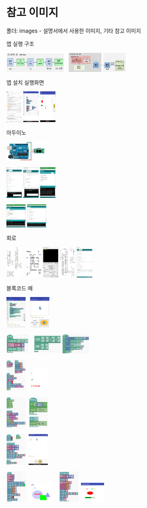 
# 참고 이미지

폴더: images - 설명서에서 사용한 이미지, 기타 참고 이미지

앱 실행 구조

<img src="images/AndroidBlocklyCodeProc.png" width="150" height="50"/> &nbsp; <img src="images/ArduBlockly_SysConfig.png" width="150" height="50"/>

앱 설치 실행화면

<img src="images/AndroidApp_Install.png" width="40" height="80" />&nbsp;<img src="images/App_ArduinoBlockly_BC.jpg" width="40" height="80" />&nbsp;<img src="images/App_ArduinoBlockly_R1.jpg" width="40" height="80" />


아두이노

<img src="images/ArduinoUNO-Bluetooth_Sch.png" width="100" height="50" />

<img src="images/ArduBlockly_Upload_UNO.png" width="40" height="80" />&nbsp;<img src="images/ArudinoCodeUpload.png" width="40" height="80" />&nbsp;<img src="images/Arduino_Board.png" width="40" height="80" />

<img src="images/Arduino_SerialPort.png" width="50" height="60" />&nbsp;<img src="images/Arduino_Serial.png" width="50" height="60" />

회로

<img src="images/Bt_Setting_Schematic.jpg" width="40" height="80"/> &nbsp; <img src="images/FTDI_BT_Setting.png" width="40" height="80"/>
<img src="images/BT_HC-06_SetBAUD.png" width="40" height="80"/>
<img src="images/BLKCODE_Exam_I2C.png" width="40" height="80"/>
<img src="images/Bt_Setting_AT.png" width="40" height="80"/>


블록코드 예

<img src="images/ArduBlockly_block_code.jpg" width="50" height="80"/> &nbsp; <img src="images/ArduinoBlockly_run_st.jpg" width="50" height="80"/>

<img src="images/blockly_exam_init.jpg" width="60" height="50"/> &nbsp; <img src="images/blockly_exam_joystick.jpg" width="70" height="50" />&nbsp;<img src="images/blockly_exam_loop.jpg" width="70" height="50" />

<img src="images/charbox_color_time.png" width="50" height="80"/>&nbsp;
<img src="images/charbox_color_time_result.png" width="50" height="60"/>

<img src="images/i2c_pwm_char.png" width="50" height="80" />&nbsp;
<img src="images/i2c_read_reg.png" width="50" height="80" />

<img src="images/joystick_char_pos.png" width="50" height="80" />&nbsp;
<img src="images/joystick_char_pos_result.jpg" width="50" height="80" />

<img src="images/shape_attri_set.png" width="50" height="80" />&nbsp;
<img src="images/shape_attri_set_run.png" width="60" height="50" />
&nbsp;&nbsp;&nbsp;
<img src="images/statebar_shape_joystick.png" width="50" height="80" />&nbsp;
<img src="images/statebar_shape_joystick_run.png" width="60" height="50" />

